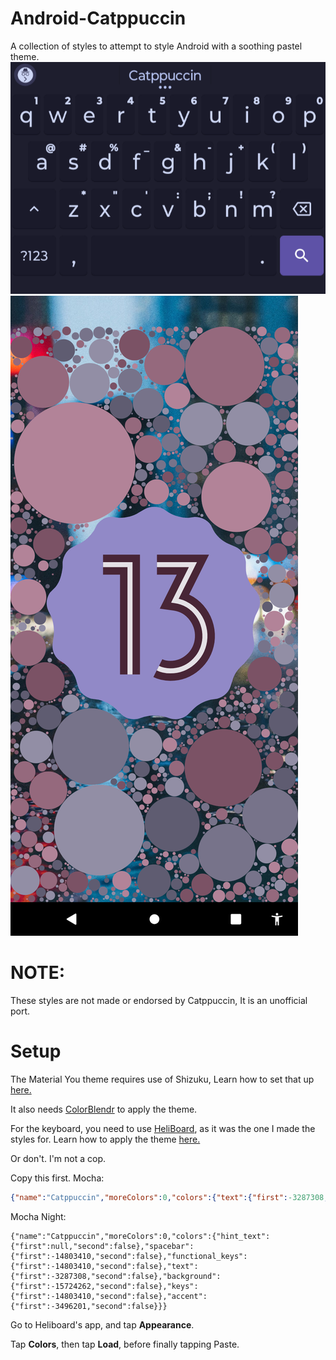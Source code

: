 # Android-Catppuccin
A collection of styles to attempt to style Android with a soothing pastel theme.
![The Heliboard keyboard with my Cattpuccin theme on.](https://raw.githubusercontent.com/Ermageeerd/Android-Catppucin/refs/heads/main/Images/Screenshot_20250802-000837.png)
![Android 13 Easter Egg with my Material You theme.](https://raw.githubusercontent.com/Ermageeerd/Android-Catppucin/refs/heads/main/Images/Screenshot_20250801-234814.png)

# NOTE:

These styles are not made or endorsed by Catppuccin, It is an unofficial port.

# Setup

The Material You theme requires use of Shizuku, Learn how to set that up [here.](https://shizuku.rikka.app/)

It also needs [ColorBlendr](https://github.com/Mahmud0808/ColorBlendr) to apply the theme.

For the keyboard, you need to use [HeliBoard](https://github.com/Helium314/HeliBoard), as it was the one I made the styles for. Learn how to apply the theme [here.](https://github.com/Helium314/HeliBoard/wiki/Customization#theme-colors)

Or don't. I'm not a cop.

Copy this first.
Mocha:
``` json
{"name":"Catppuccin","moreColors":0,"colors":{"text":{"first":-3287308,"second":false},"functional_keys":{"first":-15066582,"second":false},"background":{"first":-14803410,"second":false},"keys":{"first":-15066582,"second":false},"spacebar":{"first":-15066582,"second":false}}}
```
Mocha Night:
```
{"name":"Catppuccin","moreColors":0,"colors":{"hint_text":{"first":null,"second":false},"spacebar":{"first":-14803410,"second":false},"functional_keys":{"first":-14803410,"second":false},"text":{"first":-3287308,"second":false},"background":{"first":-15724262,"second":false},"keys":{"first":-14803410,"second":false},"accent":{"first":-3496201,"second":false}}}
```
Go to Heliboard's app, and tap **Appearance**.

Tap **Colors**, then tap **Load**, before finally tapping Paste.
